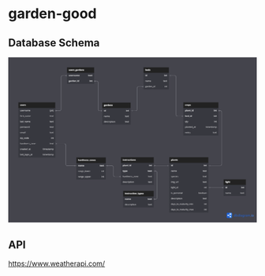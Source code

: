 # garden-good

## Database Schema

![database schema](./Proposal/img/GardenGood_db-schema.png)

## API

https://www.weatherapi.com/
